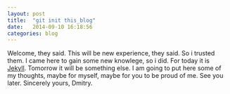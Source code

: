```yaml
---
layout: post
title:  "git init this_blog"
date:   2014-09-10 16:18:56
categories: blog
---
```

Welcome, they said. This will be new experience, they said. So i trusted them. I came here to gain some new knowlege, so i did. For today it is [Jekyll][jekyll]. Tomorrow it will be something else.
I am going to put here some of my thoughts, maybe for myself, maybe for you to be proud of me. See you later.
Sincerely yours, Dmitry.

[jekyll]:      http://jekyllrb.com
